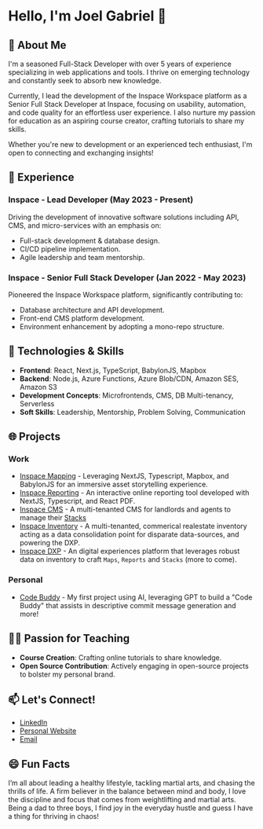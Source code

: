 # Hello, I'm Joel Gabriel 👋

## 🚀 About Me
I'm a seasoned Full-Stack Developer with over 5 years of experience specializing in web applications and tools. I thrive on emerging technology and constantly seek to absorb new knowledge.

Currently, I lead the development of the Inspace Workspace platform as a Senior Full Stack Developer at Inspace, focusing on usability, automation, and code quality for an effortless user experience. I also nurture my passion for education as an aspiring course creator, crafting tutorials to share my skills.

Whether you're new to development or an experienced tech enthusiast, I'm open to connecting and exchanging insights!

## 💼 Experience

### Inspace - Lead Developer (May 2023 - Present)
Driving the development of innovative software solutions including API, CMS, and micro-services with an emphasis on:
- Full-stack development & database design.
- CI/CD pipeline implementation.
- Agile leadership and team mentorship.

### Inspace - Senior Full Stack Developer (Jan 2022 - May 2023)
Pioneered the Inspace Workspace platform, significantly contributing to:
- Database architecture and API development.
- Front-end CMS platform development.
- Environment enhancement by adopting a mono-repo structure.

## 🔧 Technologies & Skills
- **Frontend**: React, Next.js, TypeScript, BabylonJS, Mapbox
- **Backend**: Node.js, Azure Functions, Azure Blob/CDN, Amazon SES, Amazon S3
- **Development Concepts**: Microfrontends, CMS, DB Multi-tenancy, Serverless
- **Soft Skills**: Leadership, Mentorship, Problem Solving, Communication

## 🌐 Projects
### Work
- [Inspace Mapping](#) - Leveraging NextJS, Typescript, Mapbox, and BabylonJS for an immersive asset storytelling experience.
- [Inspace Reporting](#) - An interactive online reporting tool developed with NextJS, Typescript, and React PDF.
- [Inspace CMS](#) - A multi-tenanted CMS for landlords and agents to manage their [Stacks](#)
- [Inspace Inventory](#) - A multi-tenanted, commerical realestate inventory acting as a data consolidation point for disparate data-sources, and powering the DXP.
- [Inspace DXP](#) - An digital experiences platform that leverages robust data on inventory to craft `Maps`, `Reports` and `Stacks` (more to come).

### Personal
- [Code Buddy](#) - My first project using AI, leveraging GPT to build a "Code Buddy" that assists in descriptive commit message generation and more!

## 👨‍🏫 Passion for Teaching
- **Course Creation**: Crafting online tutorials to share knowledge.
- **Open Source Contribution**: Actively engaging in open-source projects to bolster my personal brand.

## 📫 Let's Connect!
- [LinkedIn](https://www.linkedin.com/in/joelgabriel/)
- [Personal Website](https://www.joelgabriel.com.au)
- [Email](mailto:joelybahh@gmail.com)

## 😄 Fun Facts
I’m all about leading a healthy lifestyle, tackling martial arts, and chasing the thrills of life. A firm believer in the balance between mind and body, I love the discipline and focus that comes from weightlifting and martial arts. Being a dad to three boys, I find joy in the everyday hustle and guess I have a thing for thriving in chaos!


